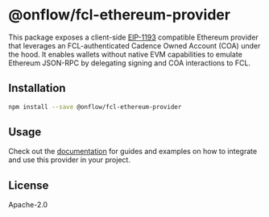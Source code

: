# @onflow/fcl-ethereum-provider

This package exposes a client-side [EIP-1193](https://eips.ethereum.org/EIPS/eip-1193) compatible Ethereum provider that leverages an FCL-authenticated Cadence Owned Account (COA) under the hood. It enables wallets without native EVM capabilities to emulate Ethereum JSON-RPC by delegating signing and COA interactions to FCL.

## Installation

```bash
npm install --save @onflow/fcl-ethereum-provider
```

## Usage

Check out the [documentation](https://developers.flow.com/tools/clients/fcl-js/cross-vm/ethereum-provider) for guides and examples on how to integrate and use this provider in your project.

## License

Apache-2.0